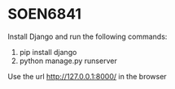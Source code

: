 # SOEN6841

Install Django and run the following commands:
1) pip install django
2) python manage.py runserver

Use the url http://127.0.0.1:8000/ in the browser
